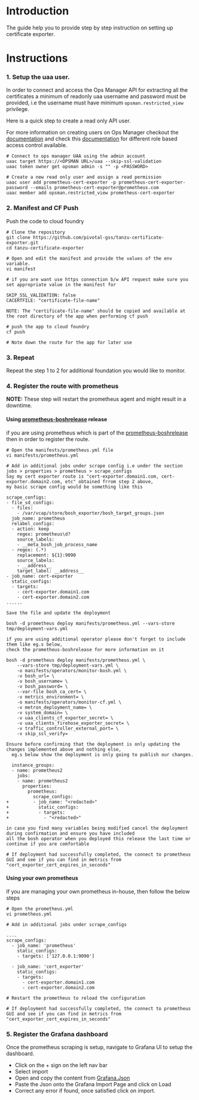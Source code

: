 # Introduction

The guide help you to provide step by step instruction on setting up certificate exporter.

# Instructions

### 1. Setup the uaa user.

In order to connect and access the Ops Manager API for extracting all the certificates a minimum of readonly uaa username 
and password must be provided, i.e the username must have minimum `opsman.restricted_view` privilege.

Here is a quick step to create a read only API user.

For more information on creating users on Ops Manager checkout the [documentation](https://docs.pivotal.io/pivotalcf/2-6/customizing/opsman-users.html) and check 
this [documentation](https://docs.pivotal.io/pivotalcf/2-6/opsguide/config-rbac.html) for different role based access control available.

```
# Connect to ops manager UAA using the admin account
uaac target https://<OPSMAN URL>/uaa --skip-ssl-validation
uaac token owner get opsman admin -s "" -p <PASSWORD>

# Create a new read only user and assign a read permission
uaac user add prometheus-cert-exporter -p prometheus-cert-exporter-password --emails prometheus-cert-exporter@prometheus.com
uaac member add opsman.restricted_view prometheus-cert-exporter
```

### 2. Manifest and CF Push

Push the code to cloud foundry

```
# Clone the repository
git clone https://github.com/pivotal-gss/tanzu-certificate-exporter.git
cd tanzu-certificate-exporter

# Open and edit the manifest and provide the values of the env variable.
vi manifest

# if you are want use https connection b/w API request make sure you set appropriate value in the manifest for

SKIP_SSL_VALIDATION: false
CACERTFILE: "certificate-file-name"

NOTE: The "certificate-file-name" should be copied and available at the root directory of the app when performing cf push

# push the app to cloud foundry
cf push

# Note down the route for the app for later use
```

### 3. Repeat

Repeat the step 1 to 2 for additional foundation you would like to monitor. 

### 4. Register the route with prometheus 

**NOTE:** These step will restart the prometheus agent and might result in a downtime.

#### Using [prometheus-boshrelease](https://github.com/bosh-prometheus/prometheus-boshrelease) release

if you are using prometheus which is part of the [prometheus-boshrelease](https://github.com/bosh-prometheus/prometheus-boshrelease) then in order to register the route.

```
# Open the manifests/prometheus.yml file
vi manifests/prometheus.yml

# Add in additional jobs under scrape config i.e under the section jobs > properties > prometheus > scrape_configs
Say my cert exporter route is "cert-exporter.domain1.com, cert-exporter.domain2.com, etc" obtained frrom step 2 above, 
my basic scrape config would be something like this

scrape_configs:
- file_sd_configs:
  - files:
    - /var/vcap/store/bosh_exporter/bosh_target_groups.json
  job_name: prometheus
  relabel_configs:
  - action: keep
    regex: prometheus\d?
    source_labels:
    - __meta_bosh_job_process_name
  - regex: (.*)
    replacement: ${1}:9090
    source_labels:
    - __address__
    target_label: __address__
- job_name: cert-exporter
  static_configs:
  - targets:
    - cert-exporter.domain1.com
    - cert-exporter.domain2.com
......

Save the file and update the deployment

bosh -d prometheus deploy manifests/prometheus.yml --vars-store tmp/deployment-vars.yml
  
if you are using additional operator please don't forget to include them like eg.s below, 
check the prometheus-boshrelease for more information on it

bosh -d prometheus deploy manifests/prometheus.yml \
    --vars-store tmp/deployment-vars.yml \
    -o manifests/operators/monitor-bosh.yml \
    -v bosh_url= \
    -v bosh_username= \
    -v bosh_password= \
    --var-file bosh_ca_cert= \
    -v metrics_environment= \
    -o manifests/operators/monitor-cf.yml \
    -v metron_deployment_name= \
    -v system_domain= \
    -v uaa_clients_cf_exporter_secret= \
    -v uaa_clients_firehose_exporter_secret= \
    -v traffic_controller_external_port= \
    -v skip_ssl_verify=
    
Ensure before confirming that the deployment is only updating the changes implemented above and nothing else, 
  eg.s below show the deployment is only going to publish our changes.

  instance_groups:
  - name: prometheus2
    jobs:
    - name: prometheus2
      properties:
        prometheus:
          scrape_configs:
+         - job_name: "<redacted>"
+           static_configs:
+           - targets:
+             - "<redacted>"

in case you find many variables being modified cancel the deployment during confirmation and ensure you have included 
all the bosh operator when you deployed this release the last time or continue if you are comfortable

# If deployment had successfully completed, the connect to prometheus GUI and see if you can find in metrics from 
"cert_exporter_cert_expires_in_seconds"
```

#### Using your own prometheus

If you are managing your own prometheus in-house, then follow the below steps

```
# Open the prometheus.yml
vi prometheus.yml

# Add in additional jobs under scrape_configs

....
scrape_configs:
  - job_name: 'prometheus'
    static_configs:
    - targets: ['127.0.0.1:9090']

  - job_name: 'cert_exporter'
    static_configs:
    - targets: 
      - cert-exporter.domain1.com
      - cert-exporter.domain2.com
 
# Restart the prometheus to reload the configuration
    
# If deployment had successfully completed, the connect to prometheus GUI and see if you can find in metrics from 
"cert_exporter_cert_expires_in_seconds"
```

### 5. Register the Grafana dashboard

Once the prometheus scraping is setup, navigate to Grafana UI to setup the dashboard.

+ Click on the + sign on the left nav bar
+ Select import
+ Open and copy the content from [Grafana.Json](https://github.com/pivotal-gss/tanzu-certificate-exporter/blob/master/resources/Grafana.json)
+ Paste the Json onto the Grafana Import Page and click on Load
+ Correct any error if found, once satisfied click on import.